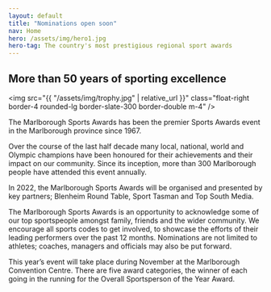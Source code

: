 ```yaml
---
layout: default
title: "Nominations open soon"
nav: Home
hero: /assets/img/hero1.jpg
hero-tag: The country's most prestigious regional sport awards
---
```


## More than 50 years of sporting excellence

<img src="{{ "/assets/img/trophy.jpg" | relative_url }}" class="float-right border-4 rounded-lg border-slate-300 border-double m-4" />

The Marlborough Sports Awards has been the premier Sports Awards event in the Marlborough province since 1967.

Over the course of the last half decade many local, national, world and Olympic champions have been honoured for their achievements and their impact on our community. Since its inception, more than 300 Marlborough people have attended this event annually.

In 2022, the Marlborough Sports Awards will be organised and presented by key partners; Blenheim Round Table, Sport Tasman and Top South Media.

The Marlborough Sports Awards is an opportunity to acknowledge some of our top sportspeople amongst family, friends and the wider community. We encourage all sports codes to get involved, to showcase the efforts of their leading performers over the past 12 months. Nominations are not limited to athletes; coaches, managers and officials may also be put forward.

This year’s event will take place during November at the Marlborough Convention Centre. There are five award categories, the winner of each going in the running for the Overall Sportsperson of the Year Award.
